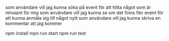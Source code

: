 som användare vill jag kunna söka på event för att hitta något som är relvaant för mig 
som användare vill jag kunna se om det finns fler event för att kunna anmäla sig till något nytt 
som användare vill jag kunna skriva en kommentar att jag kommer

npm install 
mpn run start 
npm run test

